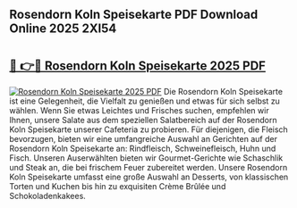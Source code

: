 ## Rosendorn Koln Speisekarte PDF Download Online 2025 2Xl54

# <h2><a href="http://gcd809.nevu.top/?p=Rosendorn+Koln+Speisekarte">🔗 👉🔴 Rosendorn Koln Speisekarte 2025 PDF</a></h2>

[![Rosendorn Koln Speisekarte 2025 PDF](https://i.imgur.com/dBaPXMq.png)](http://gcd809.nevu.top/?p=Rosendorn+Koln+Speisekarte)
Die Rosendorn Koln Speisekarte ist eine Gelegenheit, die Vielfalt zu genießen und etwas für sich selbst zu wählen. Wenn Sie etwas Leichtes und Frisches suchen, empfehlen wir Ihnen, unsere Salate aus dem speziellen Salatbereich auf der Rosendorn Koln Speisekarte unserer Cafeteria zu probieren. Für diejenigen, die Fleisch bevorzugen, bieten wir eine umfangreiche Auswahl an Gerichten auf der Rosendorn Koln Speisekarte an: Rindfleisch, Schweinefleisch, Huhn und Fisch. Unseren Auserwählten bieten wir Gourmet-Gerichte wie Schaschlik und Steak an, die bei frischem Feuer zubereitet werden. Unsere Rosendorn Koln Speisekarte umfasst eine große Auswahl an Desserts, von klassischen Torten und Kuchen bis hin zu exquisiten Crème Brûlée und Schokoladenkakees.
